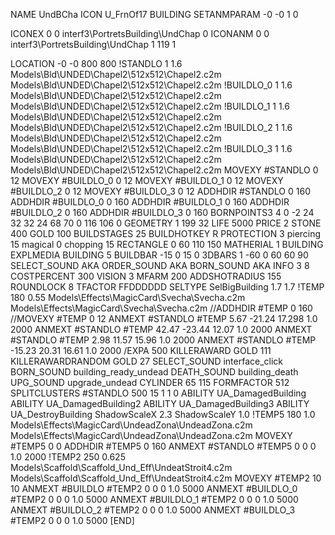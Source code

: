 NAME UndBCha
ICON U_FrnOf17
BUILDING
SETANMPARAM -0 -0 1 0

ICONEX 0 0 interf3\PortretsBuilding\UndChap 0
ICONANM 0 0 interf3\PortretsBuilding\UndChap 1 119 1

LOCATION -0 -0 800 800
!STANDLO      1 1.6 Models\Bld\UNDED\Chapel2\512x512\Chapel2.c2m Models\Bld\UNDED\Chapel2\512x512\Chapel2.c2m
!BUILDLO_0    1 1.6 Models\Bld\UNDED\Chapel2\512x512\Chapel2.c2m Models\Bld\UNDED\Chapel2\512x512\Chapel2.c2m
!BUILDLO_1    1 1.6 Models\Bld\UNDED\Chapel2\512x512\Chapel2.c2m Models\Bld\UNDED\Chapel2\512x512\Chapel2.c2m
!BUILDLO_2    1 1.6 Models\Bld\UNDED\Chapel2\512x512\Chapel2.c2m Models\Bld\UNDED\Chapel2\512x512\Chapel2.c2m
!BUILDLO_3    1 1.6 Models\Bld\UNDED\Chapel2\512x512\Chapel2.c2m Models\Bld\UNDED\Chapel2\512x512\Chapel2.c2m
MOVEXY #STANDLO   0 12
MOVEXY #BUILDLO_0 0 12
MOVEXY #BUILDLO_1 0 12
MOVEXY #BUILDLO_2 0 12
MOVEXY #BUILDLO_3 0 12
ADDHDIR #STANDLO 0 160
ADDHDIR #BUILDLO_0 0 160
ADDHDIR #BUILDLO_1 0 160
ADDHDIR #BUILDLO_2 0 160
ADDHDIR #BUILDLO_3 0 160
BORNPOINTS3 4 0 -2 24   32 32 24  68 70 0  116 106 0
GEOMETRY 1 199 32
LIFE     5000
PRICE 2 STONE 400 GOLD 100
BUILDSTAGES 25
BUILDHOTKEY		R
PROTECTION 3 piercing 15 magical 0 chopping 15
RECTANGLE    0 60 110 150
MATHERIAL 1 BUILDING
EXPLMEDIA BUILDING 5
BUILDBAR    -15 0 15 0
3DBARS 1 -60 0 60 60 90
SELECT_SOUND AKA
ORDER_SOUND AKA
BORN_SOUND   AKA
INFO 3 8
COSTPERCENT 300
VISION 3
MFARM 200
ADDSHOTRADIUS 155
ROUNDLOCK 8
TFACTOR FFDDDDDD
SELTYPE SelBigBuilding 1.7 1.7
!TEMP 180 0.55 Models\Effects\MagicCard\Svecha\Svecha.c2m Models\Effects\MagicCard\Svecha\Svecha.c2m
//ADDHDIR #TEMP 0 160
//MOVEXY  #TEMP 0 12
ANMEXT #STANDLO #TEMP    5.67 -21.24 17.298 1.0 2000
ANMEXT #STANDLO #TEMP  42.47 -23.44 12.07 1.0 2000
ANMEXT #STANDLO #TEMP    2.98 11.57 15.96 1.0 2000
ANMEXT #STANDLO #TEMP  -15.23 20.31 16.61 1.0 2000
/EXPA 500
KILLERAWARD             GOLD 111
KILLERAWARDRANDOM       GOLD 27
SELECT_SOUND interface_click
BORN_SOUND building_ready_undead
DEATH_SOUND building_death
UPG_SOUND upgrade_undead
CYLINDER 65 115
FORMFACTOR 512
SPLITCLUSTERS #STANDLO 500 15 1 1 0
ABILITY UA_DamagedBuilding
ABILITY UA_DamagedBuilding2
ABILITY UA_DamagedBuilding3
ABILITY UA_DestroyBuilding
ShadowScaleX 2.3
ShadowScaleY 1.0
!TEMP5 180 1.0 Models\Effects\MagicCard\UndeadZona\UndeadZona.c2m Models\Effects\MagicCard\UndeadZona\UndeadZona.c2m
MOVEXY  #TEMP5 0 0
ADDHDIR #TEMP5 0 160
ANMEXT #STANDLO #TEMP5 0 0 0 1.0 2000
!TEMP2 250 0.625 Models\Scaffold\Scaffold_Und_Eff\UndeatStroit4.c2m Models\Scaffold\Scaffold_Und_Eff\UndeatStroit4.c2m
MOVEXY  #TEMP2 10 10
ANMEXT #BUILDLO #TEMP2  0 0 0 1.0 5000
ANMEXT #BUILDLO_0 #TEMP2  0 0 0 1.0 5000
ANMEXT #BUILDLO_1 #TEMP2  0 0 0 1.0 5000
ANMEXT #BUILDLO_2 #TEMP2  0 0 0 1.0 5000
ANMEXT #BUILDLO_3 #TEMP2  0 0 0 1.0 5000
[END]
